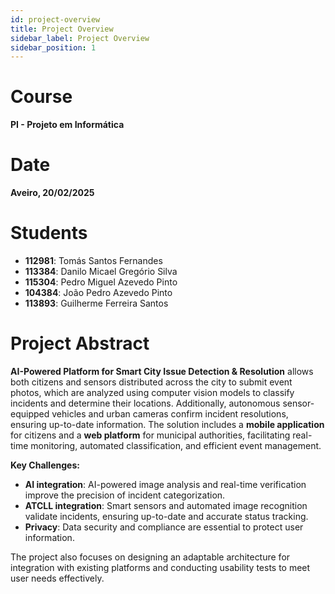 ```yaml
---
id: project-overview
title: Project Overview
sidebar_label: Project Overview
sidebar_position: 1
---
```


# Course

**PI - Projeto em Informática**

# Date

**Aveiro, 20/02/2025**

# Students

- **112981**: Tomás Santos Fernandes
- **113384**: Danilo Micael Gregório Silva
- **115304**: Pedro Miguel Azevedo Pinto
- **104384**: João Pedro Azevedo Pinto
- **113893**: Guilherme Ferreira Santos

# Project Abstract

**AI-Powered Platform for Smart City Issue Detection & Resolution** allows both citizens and sensors distributed across the city to submit event photos, which are analyzed using computer vision models to classify incidents and determine their locations. Additionally, autonomous sensor-equipped vehicles and urban cameras confirm incident resolutions, ensuring up-to-date information. The solution includes a **mobile application** for citizens and a **web platform** for municipal authorities, facilitating real-time monitoring, automated classification, and efficient event management.

**Key Challenges:**

- **AI integration**: AI-powered image analysis and real-time verification improve the precision of incident categorization.
- **ATCLL integration**: Smart sensors and automated image recognition validate incidents, ensuring up-to-date and accurate status tracking.
- **Privacy**: Data security and compliance are essential to protect user information.

The project also focuses on designing an adaptable architecture for integration with existing platforms and conducting usability tests to meet user needs effectively.